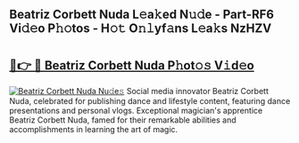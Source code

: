 ## Beatriz Corbett Nuda L𝚎a𝚔ed N𝚞𝚍e - Part-RF6 Vi𝚍𝚎o P𝚑𝚘tos - H𝚘𝚝 O𝚗𝚕yf𝚊ns L𝚎a𝚔s NzHZV

# <h2><a href="http://kfb2xf.oniu.top/?m=Beatriz+Corbett+Nuda">🔗👉 🔴 Beatriz Corbett Nuda P𝚑ot𝚘𝚜 V𝚒d𝚎o</a></h2>

[![Beatriz Corbett Nuda Nu𝚍e𝚜](https://i.imgur.com/0qMVB7G.gif)](http://kfb2xf.oniu.top/?m=Beatriz+Corbett+Nuda)
Social media innovator Beatriz Corbett Nuda, celebrated for publishing dance and lifestyle content, featuring dance presentations and personal vlogs. Exceptional magician's apprentice Beatriz Corbett Nuda, famed for their remarkable abilities and accomplishments in learning the art of magic.  
